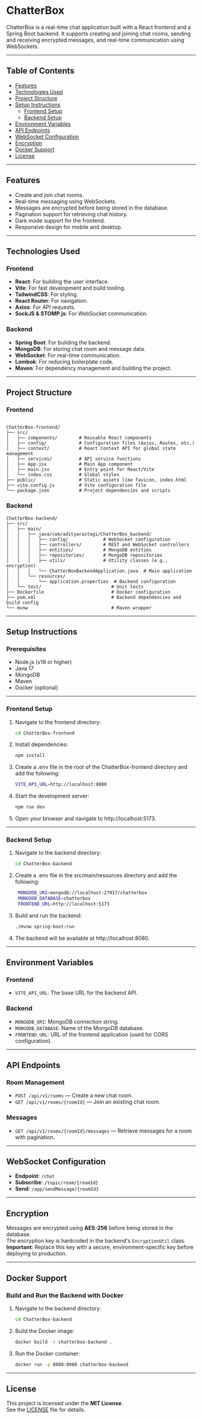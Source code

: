 # ChatterBox

ChatterBox is a real-time chat application built with a React frontend and a Spring Boot backend. It supports creating and joining chat rooms, sending and receiving encrypted messages, and real-time communication using WebSockets.

---

## Table of Contents

- [Features](#features)
- [Technologies Used](#technologies-used)
- [Project Structure](#project-structure)
- [Setup Instructions](#setup-instructions)
  - [Frontend Setup](#frontend-setup)
  - [Backend Setup](#backend-setup)
- [Environment Variables](#environment-variables)
- [API Endpoints](#api-endpoints)
- [WebSocket Configuration](#websocket-configuration)
- [Encryption](#encryption)
- [Docker Support](#docker-support)
- [License](#license)

---

## Features

- Create and join chat rooms.
- Real-time messaging using WebSockets.
- Messages are encrypted before being stored in the database.
- Pagination support for retrieving chat history.
- Dark mode support for the frontend.
- Responsive design for mobile and desktop.

---

## Technologies Used

### Frontend
- **React**: For building the user interface.
- **Vite**: For fast development and build tooling.
- **TailwindCSS**: For styling.
- **React Router**: For navigation.
- **Axios**: For API requests.
- **SockJS & STOMP.js**: For WebSocket communication.

### Backend
- **Spring Boot**: For building the backend.
- **MongoDB**: For storing chat room and message data.
- **WebSocket**: For real-time communication.
- **Lombok**: For reducing boilerplate code.
- **Maven**: For dependency management and building the project.

---

## Project Structure

### Frontend

```

ChatterBox-frontend/
├── src/
│   ├── components/        # Reusable React components
│   ├── config/            # Configuration files (Axios, Routes, etc.)
│   ├── context/           # React Context API for global state management
│   ├── services/          # API service functions
│   ├── App.jsx            # Main App component
│   ├── main.jsx           # Entry point for React/Vite
│   └── index.css          # Global styles
├── public/                # Static assets like favicon, index.html
├── vite.config.js         # Vite configuration file
└── package.json           # Project dependencies and scripts

```

### Backend

```
ChatterBox-backend/
├── src/
│   ├── main/
│   │   ├── java/com/adityarastogi/ChatterBox_backend/
│   │   │   ├── config/             # WebSocket configuration
│   │   │   ├── controllers/        # REST and WebSocket controllers
│   │   │   ├── entities/           # MongoDB entities
│   │   │   ├── repositories/       # MongoDB repositories
│   │   │   ├── utils/              # Utility classes (e.g., encryption)
│   │   │   └── ChatterBoxBackendApplication.java  # Main application
│   │   └── resources/
│   │       └── application.properties  # Backend configuration
│   └── test/                          # Unit tests
├── Dockerfile                         # Docker configuration
├── pom.xml                            # Backend dependencies and build config
└── mvnw                               # Maven wrapper
```

---

## Setup Instructions

### Prerequisites
- Node.js (v18 or higher)
- Java 17
- MongoDB
- Maven
- Docker (optional)

---

### Frontend Setup

1. Navigate to the frontend directory:
   ```bash
   cd ChatterBox-frontend

2. Install dependencies:
   ```bash
   npm install

3. Create a .env file in the root of the ChatterBox-frontend directory and add the following:
   ```bash
   VITE_API_URL=http://localhost:8080

4. Start the development server:
   ```bash
   npm run dev

5. Open your browser and navigate to http://localhost:5173.

---

### Backend Setup

1. Navigate to the backend directory:
   ```bash
   cd ChatterBox-backend

2. Create a .env file in the src/main/resources directory and add the following:
   ```bash
    MONGODB_URI=mongodb://localhost:27017/chatterbox
    MONGODB_DATABASE=chatterbox
    FRONTEND_URL=http://localhost:5173

3. Build and run the backend:
   ```bash
   ./mvnw spring-boot:run

4. The backend will be available at http://localhost:8080.


---

## Environment Variables

### Frontend
- `VITE_API_URL`: The base URL for the backend API.

### Backend
- `MONGODB_URI`: MongoDB connection string.
- `MONGODB_DATABASE`: Name of the MongoDB database.
- `FRONTEND_URL`: URL of the frontend application (used for CORS configuration).

---

## API Endpoints

### Room Management
- `POST /api/v1/rooms` — Create a new chat room.
- `GET /api/v1/rooms/{roomId}` — Join an existing chat room.

### Messages
- `GET /api/v1/rooms/{roomId}/messages` — Retrieve messages for a room with pagination.

---

## WebSocket Configuration

- **Endpoint**: `/chat`
- **Subscribe**: `/topic/room/{roomId}`
- **Send**: `/app/sendMessage/{roomId}`

---

## Encryption

Messages are encrypted using **AES-256** before being stored in the database.  
The encryption key is hardcoded in the backend's `EncryptionUtil` class.  
**Important**: Replace this key with a secure, environment-specific key before deploying to production.

---

## Docker Support

### Build and Run the Backend with Docker

1. Navigate to the backend directory:
   ```bash
   cd ChatterBox-backend
   ```

2. Build the Docker image:
   ```bash
   docker build -t chatterbox-backend .
   ```

3. Run the Docker container:
   ```bash
   docker run -p 8080:8080 chatterbox-backend
   ```

---

## License

This project is licensed under the **MIT License**.  
See the [LICENSE](LICENSE) file for details.
